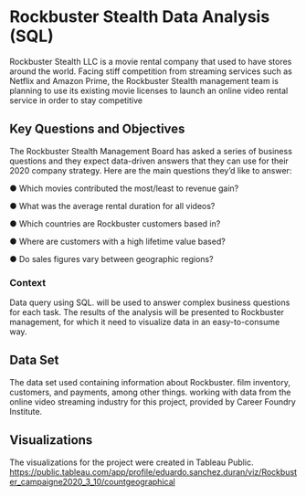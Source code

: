 # Rockbuster Stealth Data Analysis (SQL)
Rockbuster Stealth LLC is a movie rental company that used to have stores around the
world. Facing stiff competition from streaming services such as Netflix and Amazon Prime,
the Rockbuster Stealth management team is planning to use its existing movie licenses to
launch an online video rental service in order to stay competitive
## Key Questions and Objectives
The Rockbuster Stealth Management Board has asked a series of business questions and
they expect data-driven answers that they can use for their 2020 company strategy. Here are
the main questions they’d like to answer:

● Which movies contributed the most/least to revenue gain?

● What was the average rental duration for all videos?

● Which countries are Rockbuster customers based in?

● Where are customers with a high lifetime value based?

● Do sales figures vary between geographic regions?

### Context
Data query using SQL. will be used to answer complex business questions for each
task.
The results of the analysis will be presented to Rockbuster management, for which
it need to visualize data in an easy-to-consume way.
## Data Set
The data set used containing information about Rockbuster.
film inventory, customers, and payments, among other things.
working with data from the online video streaming industry for this
project, provided by Career Foundry Institute.

## Visualizations

The visualizations for the project were created in Tableau Public.
https://public.tableau.com/app/profile/eduardo.sanchez.duran/viz/Rockbuster_campaigne2020_3_10/countgeographical


